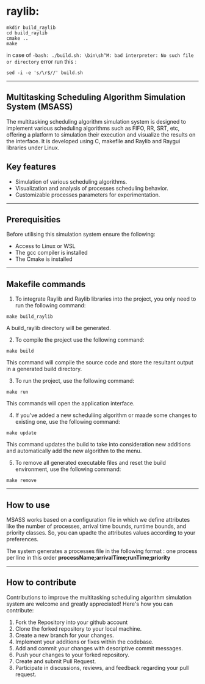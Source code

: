 
# raylib:
 ```
 mkdir build_raylib
 cd build_raylib
 cmake ..
 make
 ```
 in case of `-bash: ./build.sh: \bin\sh^M: bad interpreter: No such file or directory` error run this :
```
sed -i -e 's/\r$//' build.sh
```
--------
## Multitasking Scheduling Algorithm Simulation System (MSASS)
The multitasking scheduling algorithm simulation system is designed to implement various scheduling algorithms such as FIFO, RR, SRT, etc, offering a platform to simulation their execution and visualize the results on the interface. It is developed using C, makefile and Raylib and Raygui libraries under Linux. 

## Key features

- Simulation of various  scheduling algorithms.
- Visualization and analysis of processes scheduling behavior.
- Customizable processes parameters for experimentation.
  
----
## Prerequisities

Before utilising this simulation system ensure the following: 

 - Access to Linux or WSL 
 - The gcc compiler is installed 
 - The Cmake is installed

------
## Makefile commands 

1. To integrate Raylib and Raylib libraries into the project, you only need to run the following command:
```
make build_raylib
```
 A build_raylib directory will be generated.


2. To compile the project use the following command: 
```
make build
```
 This command will compile the source code and store the resultant output in a generated build directory. 

3. To run the project, use the following command:
```
make run
```
 This commands will open the application interface.

4. If you've added a new scheduliing algorithm or maade some changes to existing one, use the following command: 
```
make update
```
 This command updates the build to take into consideration new additions and automatically add the new algorithm to the menu.


5. To remove all generated executable files and reset the build environment, use the following command:
```
make remove
```
------
## How to use

MSASS works based on a configuration file in which we define attributes like the number of processes, arrival time bounds, runtime bounds, and priority classes. 
So, you can upadte the attributes values according to your preferences.

The system generates a processes file in the following format : one process per line in this order **processName;arrivalTime;runTime;priority**

-------
## How to contribute
Contributions to improve the multitasking scheduling algorithm simulation system are welcome and greatly appreciated! Here's how you can contribute:

1. Fork the Repository into your github account
2. Clone the forked repository to your local machine.
3. Create a new branch for your changes.
4. Implement your additions or fixes within the codebase.
5. Add and commit your changes with descriptive commit messages.
6. Push your changes to your forked repository.
7. Create and submit Pull Request.
8. Participate in discussions, reviews, and feedback regarding your pull request.







